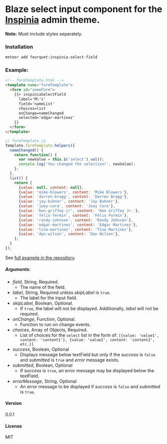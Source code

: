 # Blaze select input component for the [Inspinia](https://wrapbootstrap.com/theme/inspinia-responsive-admin-theme-WB0R5L90S) admin theme.
**Note:** Must include styles separately.
### Installation
```bash
meteor add fourquet:inspinia-select-field
```
### Example:
```html
<!-- formTemplate.html -->
<template name="formTemplate">
  <form id="someForm">
    {{> inspiniaSelectField
      label='M\'s'
      field='nameList'
      choices=list
      onChange=nameChanged
      selected='edgar-martinez'
    }}
  </form>
</template>
```
```js
// formTemplate.js
Template.formTemplate.helpers({
  nameChanged() {
    return function() {
      var newValue = this.$('select').val();
      console.log('You changed the selection!', newValue);
    };
  },
  list() {
    return [
      {value: null, content: null},
      {value: 'mike-blowers', content: 'Mike Blowers'},
      {value: 'darren-bragg', content: 'Darren Bragg'},
      {value: 'jay-buhner', content: 'Jay Buhner'},
      {value: 'joey-cora', content: 'Joey Cora'},
      {value: 'ken-griffey-jr', content: 'Ken Griffey Jr.'},
      {value: 'felix-fermin', content: 'Félix Fermín'},
      {value: 'randy-johnson', content: 'Randy Johnson'},
      {value: 'edgar-martinez', content: 'Edgar Martinez'},
      {value: 'tino-martinez', content: 'Tino Martinez'},
      {value: 'dan-wilson', content: 'Dan Wilson'},
    ];
  }
});
```
See [full example in the repository](https://github.com/fourquet/meteor-package-inspinia-select-field/tree/master/example).
##### Arguments:
- *field*, String, Required.
  - The name of the field.
- *label*, String, Required unless *skipLabel* is `true`.
  - The label for the input field.
- *skipLabel*, Boolean, Optional.
  - If `true`, the label will not be displayed. Additionally, *label* will not be required.
- *onChange*, Function, Optional.
  - Function to run on change events.
- *choices*, Array of Objects, Required.
  - List of choices for the `select` list in the form of: `[{value: 'value1', content: 'content1'}, {value: 'value2', content: 'content2', etc.}]`
- *success*, Boolean, Optional
  - Displays message below textField but only if the *success* is `false` and *submitted* is `true` and *error* message exists.
- *submitted*, Boolean, Optional
  - If *success* is `true`, an error message may be displayed below the textField.
- *errorMessage*, String, Optional
  - An error message to be displayed if *success* is `false` and *submitted* is `true`.

#### Version
0.0.1

#### License
MIT
